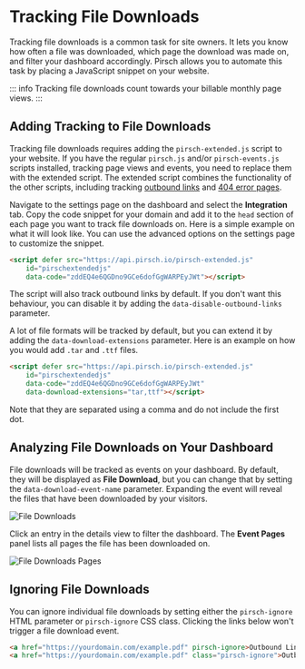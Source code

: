 # Tracking File Downloads

Tracking file downloads is a common task for site owners. It lets you know how often a file was downloaded, which page the download was made on, and filter your dashboard accordingly. Pirsch allows you to automate this task by placing a JavaScript snippet on your website.

::: info
Tracking file downloads count towards your billable monthly page views.
:::

## Adding Tracking to File Downloads

Tracking file downloads requires adding the `pirsch-extended.js` script to your website. If you have the regular `pirsch.js` and/or `pirsch-events.js` scripts installed, tracking page views and events, you need to replace them with the extended script. The extended script combines the functionality of the other scripts, including tracking [outbound links](/advanced/outbound-links) and [404 error pages](/advanced/not-found-tracking).

Navigate to the settings page on the dashboard and select the **Integration** tab. Copy the code snippet for your domain and add it to the `head` section of each page you want to track file downloads on. Here is a simple example on what it will look like. You can use the advanced options on the settings page to customize the snippet.

```html
<script defer src="https://api.pirsch.io/pirsch-extended.js"
    id="pirschextendedjs"
    data-code="zddEQ4e6QGDno9GCe6dofGgWARPEyJWt"></script>
```

The script will also track outbound links by default. If you don't want this behaviour, you can disable it by adding the `data-disable-outbound-links` parameter.

A lot of file formats will be tracked by default, but you can extend it by adding the `data-download-extensions` parameter. Here is an example on how you would add `.tar` and `.ttf` files.

```html
<script defer src="https://api.pirsch.io/pirsch-extended.js"
    id="pirschextendedjs"
    data-code="zddEQ4e6QGDno9GCe6dofGgWARPEyJWt"
    data-download-extensions="tar,ttf"></script>
```

Note that they are separated using a comma and do not include the first dot.

## Analyzing File Downloads on Your Dashboard

File downloads will be tracked as events on your dashboard. By default, they will be displayed as **File Download**, but you can change that by setting the `data-download-event-name` parameter. Expanding the event will reveal the files that have been downloaded by your visitors.

![File Downloads](../static/advanced/file-downloads.png)

Click an entry in the details view to filter the dashboard. The **Event Pages** panel lists all pages the file has been downloaded on.

![File Downloads Pages](../static/advanced/file-downloads-pages.png)

## Ignoring File Downloads

You can ignore individual file downloads by setting either the `pirsch-ignore` HTML parameter or `pirsch-ignore` CSS class. Clicking the links below won't trigger a file download event.

```html
<a href="https://yourdomain.com/example.pdf" pirsch-ignore>Outbound Links</a>
<a href="https://yourdomain.com/example.pdf" class="pirsch-ignore">Outbound Links</a>
```
